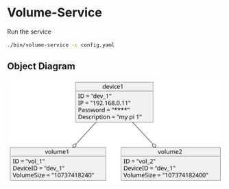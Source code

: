 # Volume-Service

Run the service 

```bash
./bin/volume-service -c config.yaml
```

## Object Diagram
<!--
@startuml object
object device1 {
    ID = "dev_1"
    IP = "192.168.0.11"
    Password = "****"
    Description = "my pi 1"
}

object volume1 {
    ID = "vol_1"
	DeviceID = "dev_1"
	VolumeSize = "10737418240"
}

object volume2 {
    ID = "vol_2"
	DeviceID = "dev_1"
	VolumeSize = "107374182400"
}

device1 --o volume1
device1 --o volume2

@enduml
-->

![object diagram](object_diagram.svg)